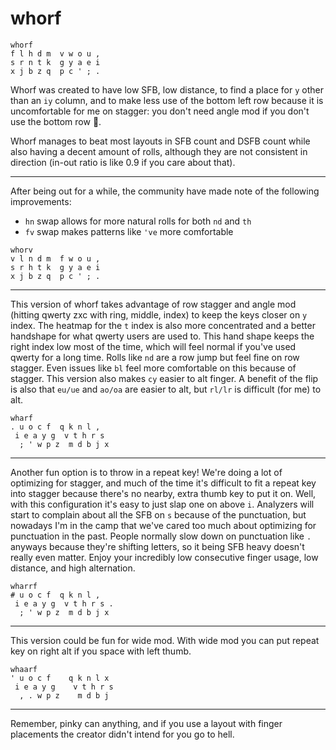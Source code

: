# whorf

```
whorf
f l h d m  v w o u ,
s r n t k  g y a e i
x j b z q  p c ' ; .
```
Whorf was created to have low SFB, low distance, to find a place for `y` other than an `iy` column, and to make less use of the bottom left row because it is uncomfortable for me on stagger: you don't need angle mod if you don't use the bottom row 🧠.

Whorf manages to beat most layouts in SFB count and DSFB count while also having a decent amount of rolls, although they are not consistent in direction (in-out ratio is like 0.9 if you care about that).

---
After being out for a while, the community have made note of the following improvements:
- `hn` swap allows for more natural rolls for both `nd` and `th`
- `fv` swap makes patterns like `'ve` more comfortable
```
whorv
v l n d m  f w o u ,
s r h t k  g y a e i
x j b z q  p c ' ; .
```

---
This version of whorf takes advantage of row stagger and angle mod (hitting qwerty zxc with ring, middle, index) to keep the keys closer on `y` index. The heatmap for the `t` index is also more concentrated and a better handshape for what qwerty users are used to. This hand shape keeps the right index low most of the time, which will feel normal if you've used qwerty for a long time. Rolls like `nd` are a row jump but feel fine on row stagger. Even issues like `bl` feel more comfortable on this because of stagger. This version also makes `cy` easier to alt finger. A benefit of the flip is also that `eu/ue` and `ao/oa` are easier to alt, but `rl/lr` is difficult (for me) to alt.
```
wharf
. u o c f  q k n l ,
 i e a y g  v t h r s
  ; ' w p z  m d b j x
```
---
Another fun option is to throw in a repeat key! We're doing a lot of optimizing for stagger, and much of the time it's difficult to fit a repeat key into stagger because there's no nearby, extra thumb key to put it on. Well, with this configuration it's easy to just slap one on above `i`. Analyzers will start to complain about all the SFB on `s` because of the punctuation, but nowadays I'm in the camp that we've cared too much about optimizing for punctuation in the past. People normally slow down on punctuation like `.` anyways because they're shifting letters, so it being SFB heavy doesn't really even matter. Enjoy your incredibly low consecutive finger usage, low distance, and high alternation. 
```
wharrf
# u o c f  q k n l ,
 i e a y g  v t h r s .
  ; ' w p z  m d b j x
```
---
This version could be fun for wide mod. With wide mod you can put repeat key on right alt if you space with left thumb. 
```
whaarf
' u o c f    q k n l x
 i e a y g    v t h r s
  , . w p z    m d b j 
```
---


Remember, pinky can anything, and if you use a layout with finger placements the creator didn't intend for you go to hell.
